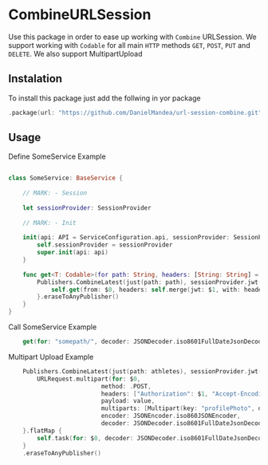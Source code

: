 # CombineURLSession

Use this package in order to ease up working with `Combine` URLSession. 
We support working with `Codable` for all main `HTTP` methods `GET`, `POST`, `PUT` and `DELETE`.
We also support MultipartUpload 

## Instalation 

To  install this package just add the follwing in yor package 

``` swift 
.package(url: "https://github.com/DanielMandea/url-session-combine.git", from: "1.0.0"),
```

## Usage

Define SomeService Example
```swift

class SomeService: BaseService {
    
    // MARK: - Session
    
    let sessionProvider: SessionProvider
    
    // MARK: - Init
    
    init(api: API = ServiceConfiguration.api, sessionProvider: SessionProvider = DefaultSessionProvider(authenticatorProvider: Authenticator())) {
        self.sessionProvider = sessionProvider
        super.init(api: api)
    }
    
    func get<T: Codable>(for path: String, headers: [String: String] = ["Content-Type":"application/json"], decoder: JSONDecoder = JSONDecoder.iso8601JsonDecoder) -> AnyPublisher<T, Error> {
        Publishers.CombineLatest(just(path: path), sessionProvider.jwt()).flatMap {
            self.get(from: $0, headers: self.merge(jwt: $1, with: headers), decoder: decoder)
        }.eraseToAnyPublisher()
    }
}
```

Call SomeService Example

```swift
    get(for: "somepath/", decoder: JSONDecoder.iso8601FullDateJsonDecoder)
```

Multipart Upload Example
```swift
    Publishers.CombineLatest(just(path: athletes), sessionProvider.jwt()).map {
        URLRequest.multipart(for: $0, 
                          method: .POST, 
                          headers: ["Authorization": $1, "Accept-Encoding": "gzip, deflate, br"], 
                          payload: value, 
                          multiparts: [Multipart(key: "profilePhoto", data: profileImageData, mimeType: .jpeg, fileName: "\(UUID().uuidString).jpeg")],
                          encoder: JSONEncoder.iso860JSONEncoder, 
                          decoder: JSONDecoder.iso8601FullDateJsonDecoder)
    }.flatMap {
        self.task(for: $0, decoder: JSONDecoder.iso8601FullDateJsonDecoder)
    }
    .eraseToAnyPublisher()
```
